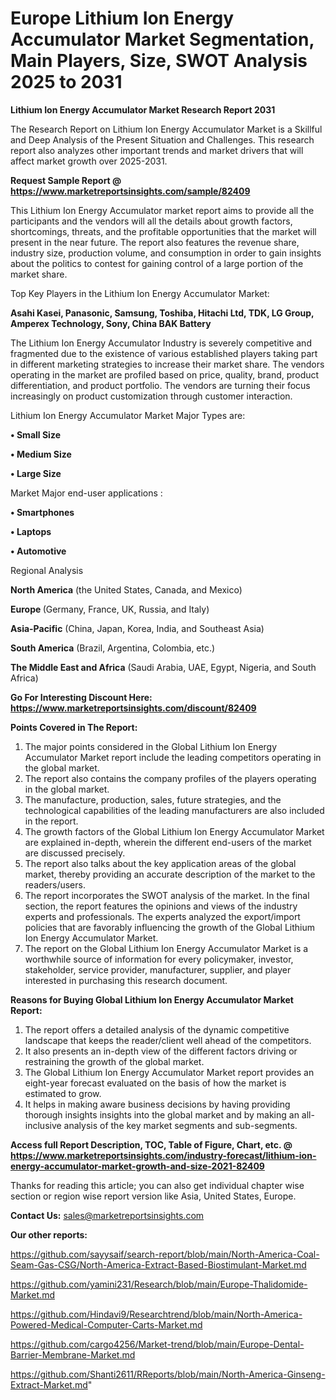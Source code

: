 # Europe Lithium Ion Energy Accumulator Market Segmentation, Main Players, Size, SWOT Analysis 2025 to 2031

<strong>Lithium Ion Energy Accumulator Market Research Report 2031</strong>

The Research Report on Lithium Ion Energy Accumulator Market is a Skillful and Deep Analysis of the Present Situation and Challenges. This research report also analyzes other important trends and market drivers that will affect market growth over 2025-2031.

<strong>Request Sample Report @ <a href=https://www.marketreportsinsights.com/sample/82409>https://www.marketreportsinsights.com/sample/82409</a></strong>

This Lithium Ion Energy Accumulator market report aims to provide all the participants and the vendors will all the details about growth factors, shortcomings, threats, and the profitable opportunities that the market will present in the near future. The report also features the revenue share, industry size, production volume, and consumption in order to gain insights about the politics to contest for gaining control of a large portion of the market share.

Top Key Players in the Lithium Ion Energy Accumulator Market:

<strong>Asahi Kasei, Panasonic, Samsung, Toshiba, Hitachi Ltd, TDK, LG Group, Amperex Technology, Sony, China BAK Battery</strong>

The Lithium Ion Energy Accumulator Industry is severely competitive and fragmented due to the existence of various established players taking part in different marketing strategies to increase their market share. The vendors operating in the market are profiled based on price, quality, brand, product differentiation, and product portfolio. The vendors are turning their focus increasingly on product customization through customer interaction.

Lithium Ion Energy Accumulator Market Major Types are:

<strong>• Small Size

• Medium Size

• Large Size</strong>

Market Major end-user applications :

<strong>• Smartphones

• Laptops

• Automotive</strong>

Regional Analysis

</u><strong><b>North America</b></strong> (the United States, Canada, and Mexico)

<strong><b>Europe </b></strong>(Germany, France, UK, Russia, and Italy)

<strong><b>Asia-Pacific</b></strong> (China, Japan, Korea, India, and Southeast Asia)

<strong><b>South America</b></strong> (Brazil, Argentina, Colombia, etc.)

<strong><b>The Middle East and Africa</b></strong> (Saudi Arabia, UAE, Egypt, Nigeria, and South Africa)

<strong>Go For Interesting Discount Here: <a href=https://www.marketreportsinsights.com/discount/82409>https://www.marketreportsinsights.com/discount/82409</a></strong>

<strong>Points Covered in The Report:</strong>
<ol>
  <li>The major points considered in the Global Lithium Ion Energy Accumulator Market report include the leading competitors operating in the global market.</li>
  <li>The report also contains the company profiles of the players operating in the global market.</li>
  <li>The manufacture, production, sales, future strategies, and the technological capabilities of the leading manufacturers are also included in the report.</li>
  <li>The growth factors of the Global Lithium Ion Energy Accumulator Market are explained in-depth, wherein the different end-users of the market are discussed precisely.</li>
  <li>The report also talks about the key application areas of the global market, thereby providing an accurate description of the market to the readers/users.</li>
  <li>The report incorporates the SWOT analysis of the market. In the final section, the report features the opinions and views of the industry experts and professionals. The experts analyzed the export/import policies that are favorably influencing the growth of the Global Lithium Ion Energy Accumulator Market.</li>
  <li>The report on the Global Lithium Ion Energy Accumulator Market is a worthwhile source of information for every policymaker, investor, stakeholder, service provider, manufacturer, supplier, and player interested in purchasing this research document.</li>
</ol>
<strong>Reasons for Buying Global Lithium Ion Energy Accumulator Market Report:</strong>

<ol>
  <li>The report offers a detailed analysis of the dynamic competitive landscape that keeps the reader/client well ahead of the competitors.</li>
  <li>It also presents an in-depth view of the different factors driving or restraining the growth of the global market.</li>
  <li>The Global Lithium Ion Energy Accumulator Market report provides an eight-year forecast evaluated on the basis of how the market is estimated to grow.</li>
  <li>It helps in making aware business decisions by having providing thorough insights insights into the global market and by making an all-inclusive analysis of the key market segments and sub-segments.</li>
</ol>
<strong>Access full Report Description, TOC, Table of Figure, Chart, etc. @ <a href=https://www.marketreportsinsights.com/industry-forecast/lithium-ion-energy-accumulator-market-growth-and-size-2021-82409>https://www.marketreportsinsights.com/industry-forecast/lithium-ion-energy-accumulator-market-growth-and-size-2021-82409</a></strong>


Thanks for reading this article; you can also get individual chapter wise section or region wise report version like Asia, United States, Europe.

<strong>Contact Us:</strong>
sales@marketreportsinsights.com

<strong>Our other reports:</strong>

<a href=https://github.com/sayysaif/search-report/blob/main/North-America-Coal-Seam-Gas-CSG/North-America-Extract-Based-Biostimulant-Market.md>https://github.com/sayysaif/search-report/blob/main/North-America-Coal-Seam-Gas-CSG/North-America-Extract-Based-Biostimulant-Market.md</a>

<a href=https://github.com/yamini231/Research/blob/main/Europe-Thalidomide-Market.md>https://github.com/yamini231/Research/blob/main/Europe-Thalidomide-Market.md</a>

<a href=https://github.com/Hindavi9/Researchtrend/blob/main/North-America-Powered-Medical-Computer-Carts-Market.md>https://github.com/Hindavi9/Researchtrend/blob/main/North-America-Powered-Medical-Computer-Carts-Market.md</a>

<a href=https://github.com/cargo4256/Market-trend/blob/main/Europe-Dental-Barrier-Membrane-Market.md>https://github.com/cargo4256/Market-trend/blob/main/Europe-Dental-Barrier-Membrane-Market.md</a>

<a href=https://github.com/Shanti2611/RReports/blob/main/North-America-Ginseng-Extract-Market.md>https://github.com/Shanti2611/RReports/blob/main/North-America-Ginseng-Extract-Market.md</a>"
